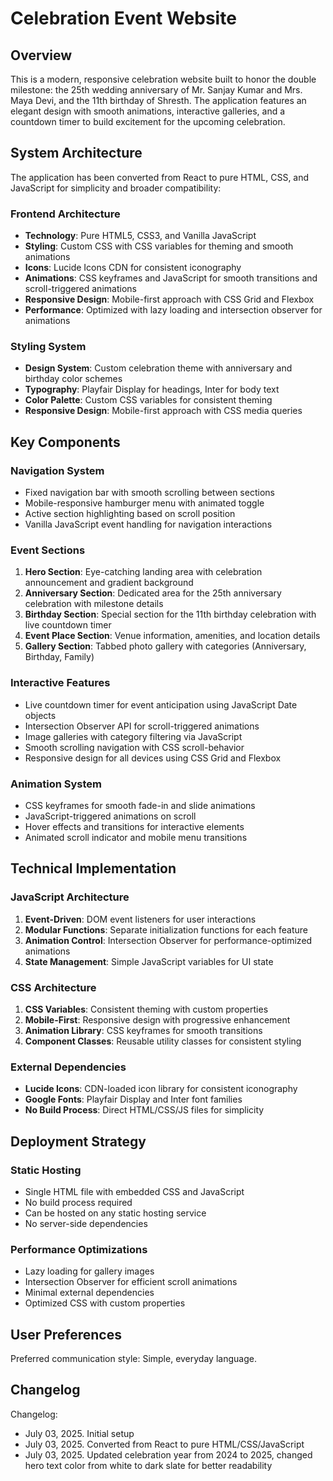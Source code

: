 # Celebration Event Website

## Overview

This is a modern, responsive celebration website built to honor the double milestone: the 25th wedding anniversary of Mr. Sanjay Kumar and Mrs. Maya Devi, and the 11th birthday of Shresth. The application features an elegant design with smooth animations, interactive galleries, and a countdown timer to build excitement for the upcoming celebration.

## System Architecture

The application has been converted from React to pure HTML, CSS, and JavaScript for simplicity and broader compatibility:

### Frontend Architecture
- **Technology**: Pure HTML5, CSS3, and Vanilla JavaScript
- **Styling**: Custom CSS with CSS variables for theming and smooth animations
- **Icons**: Lucide Icons CDN for consistent iconography
- **Animations**: CSS keyframes and JavaScript for smooth transitions and scroll-triggered animations
- **Responsive Design**: Mobile-first approach with CSS Grid and Flexbox
- **Performance**: Optimized with lazy loading and intersection observer for animations

### Styling System
- **Design System**: Custom celebration theme with anniversary and birthday color schemes
- **Typography**: Playfair Display for headings, Inter for body text
- **Color Palette**: Custom CSS variables for consistent theming
- **Responsive Design**: Mobile-first approach with CSS media queries

## Key Components

### Navigation System
- Fixed navigation bar with smooth scrolling between sections
- Mobile-responsive hamburger menu with animated toggle
- Active section highlighting based on scroll position
- Vanilla JavaScript event handling for navigation interactions

### Event Sections
1. **Hero Section**: Eye-catching landing area with celebration announcement and gradient background
2. **Anniversary Section**: Dedicated area for the 25th anniversary celebration with milestone details
3. **Birthday Section**: Special section for the 11th birthday celebration with live countdown timer
4. **Event Place Section**: Venue information, amenities, and location details
5. **Gallery Section**: Tabbed photo gallery with categories (Anniversary, Birthday, Family)

### Interactive Features
- Live countdown timer for event anticipation using JavaScript Date objects
- Intersection Observer API for scroll-triggered animations
- Image galleries with category filtering via JavaScript
- Smooth scrolling navigation with CSS scroll-behavior
- Responsive design for all devices using CSS Grid and Flexbox

### Animation System
- CSS keyframes for smooth fade-in and slide animations
- JavaScript-triggered animations on scroll
- Hover effects and transitions for interactive elements
- Animated scroll indicator and mobile menu transitions

## Technical Implementation

### JavaScript Architecture
1. **Event-Driven**: DOM event listeners for user interactions
2. **Modular Functions**: Separate initialization functions for each feature
3. **Animation Control**: Intersection Observer for performance-optimized animations
4. **State Management**: Simple JavaScript variables for UI state

### CSS Architecture
1. **CSS Variables**: Consistent theming with custom properties
2. **Mobile-First**: Responsive design with progressive enhancement
3. **Animation Library**: CSS keyframes for smooth transitions
4. **Component Classes**: Reusable utility classes for consistent styling

### External Dependencies
- **Lucide Icons**: CDN-loaded icon library for consistent iconography
- **Google Fonts**: Playfair Display and Inter font families
- **No Build Process**: Direct HTML/CSS/JS files for simplicity

## Deployment Strategy

### Static Hosting
- Single HTML file with embedded CSS and JavaScript
- No build process required
- Can be hosted on any static hosting service
- No server-side dependencies

### Performance Optimizations
- Lazy loading for gallery images
- Intersection Observer for efficient scroll animations
- Minimal external dependencies
- Optimized CSS with custom properties

## User Preferences

Preferred communication style: Simple, everyday language.

## Changelog

Changelog:
- July 03, 2025. Initial setup
- July 03, 2025. Converted from React to pure HTML/CSS/JavaScript
- July 03, 2025. Updated celebration year from 2024 to 2025, changed hero text color from white to dark slate for better readability